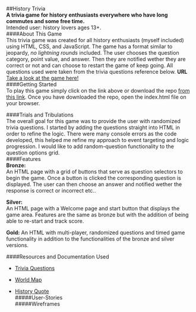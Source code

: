 ##History Trivia  
**A trivia game for history enthusiasts everywhere who have long commutes and some free time.**  
Intended user: history lovers ages 13+.  
####About This Game  
This trivia game was created for all history enthusiasts (myself included) using HTML, CSS, and JavaScript. The game has a format similar to jeopardy, _no lightning rounds_ included. The user chooses the question category, point value, and answer. Then they are notified wether they are correct or not and can choose to restart the game of keep going. All questions used were taken from the trivia questions reference below.
**URL**
[Take a look at the game here!]()  
####Getting Started  
To play this game simply click on the link above or download the repo [from this link](). Once you have downloaded the repo, open the index.html file on your browser.

####Trials and Tribulations  
The overall goal for this game was to provide the user with randomized trivia questions. I started by adding the questions straight into HTML in order to refine the logic. There were many console errors as the code developed, this helped me refine my approach to event targeting and logic progression. I would like to add random-question functionality to the question options grid.  
####Features  
 **Bronze:**  
 An HTML page with a grid of buttons that serve as question selectors to begin the game. Once a button is clicked the corresponding question is displayed. The user can then choose an answer and notified wether the response is correct or incorrect etc..

**Silver:**  
An HTML page with a Welcome page and start button that displays the game area. Features are the same as bronze but with the addition of being able to re-start and track score.

**Gold:**
An HTML with multi-player, randomized questions and timed game functionality in addition to the functionalities of the bronze and silver versions.

####Resources and Documentation Used

- [Trivia Questions](http://jservice.io/popular/530)

* [World Map](https://commons.wikimedia.org/wiki/File:A_large_blank_world_map_with_oceans_marked_in_blue.PNG)

- [History Quote](https://www.brainyquote.com/topics/history-quotes)  
  #####User-Stories  
  #####Wireframes
